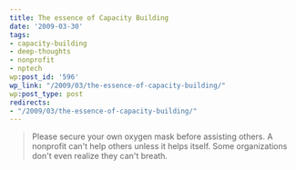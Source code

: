 ```yaml
---
title: The essence of Capacity Building
date: '2009-03-30'
tags:
- capacity-building
- deep-thoughts
- nonprofit
- nptech
wp:post_id: '596'
wp_link: "/2009/03/the-essence-of-capacity-building/"
wp:post_type: post
redirects:
- "/2009/03/the-essence-of-capacity-building/"
---
```


> Please secure your own oxygen mask before assisting others.
A nonprofit can't help others unless it helps itself. Some organizations don't even realize they can't breath.
